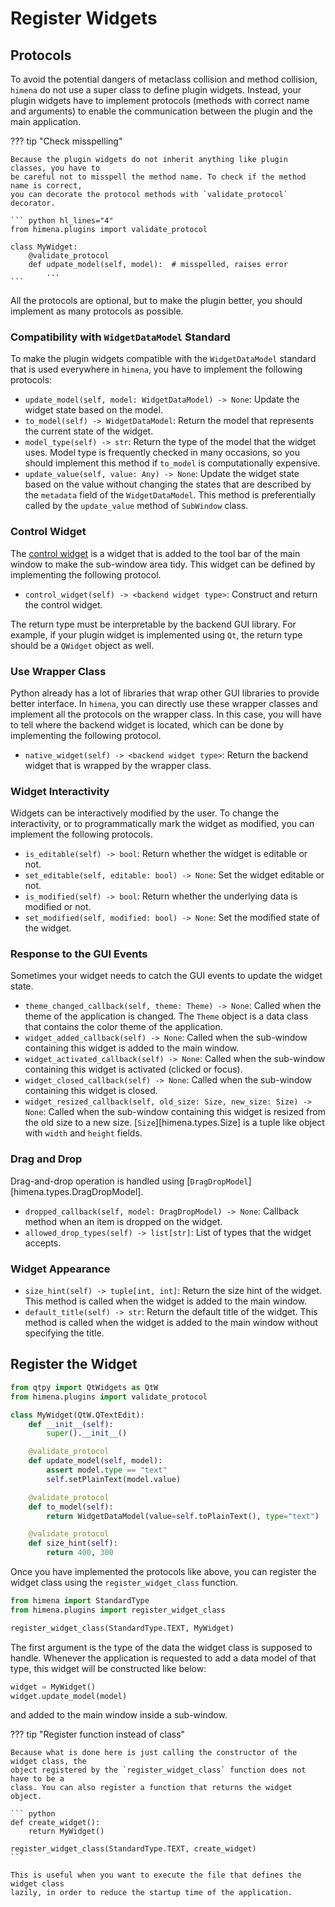 # Register Widgets

## Protocols

To avoid the potential dangers of metaclass collision and method collision, `himena` do
not use a super class to define plugin widgets. Instead, your plugin widgets have to
implement protocols (methods with correct name and arguments) to enable the
communication between the plugin and the main application.

??? tip "Check misspelling"

    Because the plugin widgets do not inherit anything like plugin classes, you have to
    be careful not to misspell the method name. To check if the method name is correct,
    you can decorate the protocol methods with `validate_protocol` decorator.

    ``` python hl_lines="4"
    from himena.plugins import validate_protocol

    class MyWidget:
        @validate_protocol
        def udpate_model(self, model):  # misspelled, raises error
            ...
    ```

All the protocols are optional, but to make the plugin better, you should implement as
many protocols as possible.

### Compatibility with `WidgetDataModel` Standard

To make the plugin widgets compatible with the `WidgetDataModel` standard that is used
everywhere in `himena`, you have to implement the following protocols:

- `update_model(self, model: WidgetDataModel) -> None`: Update the widget state based
  on the model.
- `to_model(self) -> WidgetDataModel`: Return the model that represents the current
  state of the widget.
- `model_type(self) -> str`: Return the type of the model that the widget uses. Model
  type is frequently checked in many occasions, so you should implement this method if
  `to_model` is computationally expensive.
- `update_value(self, value: Any) -> None`: Update the widget state based on the value
  without changing the states that are described by the `metadata` field of the
  `WidgetDataModel`. This method is preferentially called by the `update_value` method
  of `SubWindow` class.


### Control Widget

The [control widget](../usage/basics.md#appearance) is a widget that is added to the
tool bar of the main window to make the sub-window area tidy. This widget can be defined
by implementing the following protocol.

- `control_widget(self) -> <backend widget type>`: Construct and return the control
  widget.

The return type must be interpretable by the backend GUI library. For example, if your
plugin widget is implemented using `Qt`, the return type should be a `QWidget` object
as well.

### Use Wrapper Class

Python already has a lot of libraries that wrap other GUI libraries to provide better
interface. In `himena`, you can directly use these wrapper classes and implement all the
protocols on the wrapper class. In this case, you will have to tell where the backend
widget is located, which can be done by implementing the following protocol.

- `native_widget(self) -> <backend widget type>`: Return the backend widget that is
  wrapped by the wrapper class.

### Widget Interactivity

Widgets can be interactively modified by the user. To change the interactivity, or to
programmatically mark the widget as modified, you can implement the following protocols.

- `is_editable(self) -> bool`: Return whether the widget is editable or not.
- `set_editable(self, editable: bool) -> None`: Set the widget editable or not.
- `is_modified(self) -> bool`: Return whether the underlying data is modified or not.
- `set_modified(self, modified: bool) -> None`: Set the modified state of the widget.

### Response to the GUI Events

Sometimes your widget needs to catch the GUI events to update the widget state.

- `theme_changed_callback(self, theme: Theme) -> None`: Called when the theme of the
  application is changed. The `Theme` object is a data class that contains the color
  theme of the application.
- `widget_added_callback(self) -> None`: Called when the sub-window containing this
  widget is added to the main window.
- `widget_activated_callback(self) -> None`: Called when the sub-window containing this
  widget is activated (clicked or focus).
- `widget_closed_callback(self) -> None`:  Called when the sub-window containing this
  widget is closed.
- `widget_resized_callback(self, old_size: Size, new_size: Size) -> None`: Called when
  the sub-window containing this widget is resized from the old size to a new size.
  [`Size`][himena.types.Size] is a tuple like object with `width` and `height` fields.

### Drag and Drop

Drag-and-drop operation is handled using [`DragDropModel`][himena.types.DragDropModel].

- `dropped_callback(self, model: DragDropModel) -> None`: Callback method when an item
  is dropped on the widget.
- `allowed_drop_types(self) -> list[str]`: List of types that the widget accepts.

### Widget Appearance

- `size_hint(self) -> tuple[int, int]`: Return the size hint of the widget. This method
  is called when the widget is added to the main window.
- `default_title(self) -> str`: Return the default title of the widget. This method is
  called when the widget is added to the main window without specifying the title.

## Register the Widget

``` python
from qtpy import QtWidgets as QtW
from himena.plugins import validate_protocol

class MyWidget(QtW.QTextEdit):
    def __init__(self):
        super().__init__()

    @validate_protocol
    def update_model(self, model):
        assert model.type == "text"
        self.setPlainText(model.value)

    @validate_protocol
    def to_model(self):
        return WidgetDataModel(value=self.toPlainText(), type="text")

    @validate_protocol
    def size_hint(self):
        return 400, 300
```

Once you have implemented the protocols like above, you can register the widget class
using the `register_widget_class` function.

``` python
from himena import StandardType
from himena.plugins import register_widget_class

register_widget_class(StandardType.TEXT, MyWidget)
```

The first argument is the type of the data the widget class is supposed to handle.
Whenever the application is requested to add a data model of that type, this widget will
be constructed like below:

``` python
widget = MyWidget()
widget.update_model(model)
```

and added to the main window inside a sub-window.

??? tip "Register function instead of class"

    Because what is done here is just calling the constructor of the widget class, the
    object registered by the `register_widget_class` function does not have to be a
    class. You can also register a function that returns the widget object.

    ``` python
    def create_widget():
        return MyWidget()

    register_widget_class(StandardType.TEXT, create_widget)
    ```

    This is useful when you want to execute the file that defines the widget class
    lazily, in order to reduce the startup time of the application.
